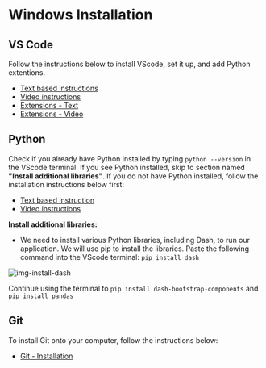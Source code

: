 # Windows Installation

## VS Code
Follow the instructions below to install VScode, set it up, and add Python extentions.
- [Text based instructions](https://code.visualstudio.com/docs/setup/windows)
- [Video instructions](https://code.visualstudio.com/docs/introvideos/basics)
- [Extensions - Text](https://code.visualstudio.com/docs/languages/python)
- [Extensions - Video](https://www.youtube.com/watch?v=Z3i04RoI9Fk)


## Python
Check if you already have Python installed by typing ```python --version``` in the VScode terminal.  If you see Python installed, skip to section named **"Install additional libraries"**. If you do not have Python installed, follow the installation instructions below first:
- [Text based instruction](https://www.python.org/downloads/)
- [Video instructions](https://www.youtube.com/watch?v=Kn1HF3oD19c)

**Install additional libraries:**
- We need to install various Python libraries, including Dash, to run our application.  We will use pip to install the libraries. Paste the following command into the VScode terminal: `pip install dash` 

![img-install-dash](./ch0_files/install-dash.png)

Continue using the terminal to `pip install dash-bootstrap-components` and `pip install pandas`
  

## Git
To install Git onto your computer, follow the instructions below:
- [Git - Installation](https://git-scm.com/book/en/v2/Getting-Started-Installing-Git)

